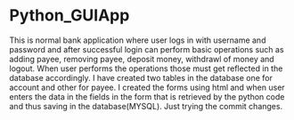 # Python_GUIApp
This is normal bank application where user logs in with username and password and after successful login can perform basic operations such as adding payee, removing payee, deposit money, withdrawl of money and logout. When user performs the operations those must get reflected in the database accordingly. I have created two tables in the database one for account and other for payee. I created the forms using html and when user enters the data in the fields in the form that is retrieved by the python code and thus saving in the database(MYSQL).
Just trying the commit changes.
